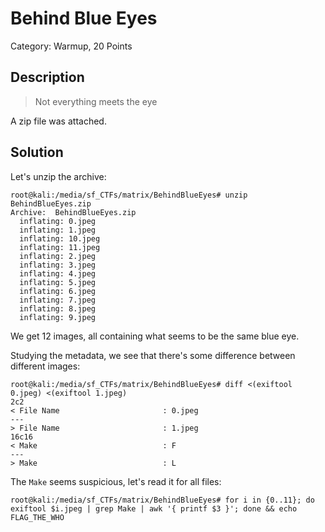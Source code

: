 # Behind Blue Eyes
Category: Warmup, 20 Points

## Description

> Not everything meets the eye

A zip file was attached.

## Solution

Let's unzip the archive:

```console
root@kali:/media/sf_CTFs/matrix/BehindBlueEyes# unzip BehindBlueEyes.zip
Archive:  BehindBlueEyes.zip
  inflating: 0.jpeg
  inflating: 1.jpeg
  inflating: 10.jpeg
  inflating: 11.jpeg
  inflating: 2.jpeg
  inflating: 3.jpeg
  inflating: 4.jpeg
  inflating: 5.jpeg
  inflating: 6.jpeg
  inflating: 7.jpeg
  inflating: 8.jpeg
  inflating: 9.jpeg
```

We get 12 images, all containing what seems to be the same blue eye.

Studying the metadata, we see that there's some difference between different images:
```console
root@kali:/media/sf_CTFs/matrix/BehindBlueEyes# diff <(exiftool 0.jpeg) <(exiftool 1.jpeg)
2c2
< File Name                       : 0.jpeg
---
> File Name                       : 1.jpeg
16c16
< Make                            : F
---
> Make                            : L
```

The `Make` seems suspicious, let's read it for all files:
```console
root@kali:/media/sf_CTFs/matrix/BehindBlueEyes# for i in {0..11}; do exiftool $i.jpeg | grep Make | awk '{ printf $3 }'; done && echo
FLAG_THE_WHO
```